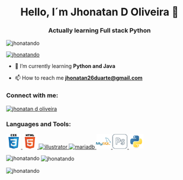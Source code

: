 <h1 align="center">Hello, I´m Jhonatan D Oliveira 👋</h1>
<h3 align="center">Actually learning Full stack Python</h3>

<p align="left"> <img src="https://komarev.com/ghpvc/?username=jhonatando&label=Profile%20views&color=0e75b6&style=flat" alt="jhonatando" /> </p>

<p align="left"> <a href="https://github.com/ryo-ma/github-profile-trophy"><img src="https://github-profile-trophy.vercel.app/?username=jhonatando" alt="jhonatando" /></a> </p>

- 🌱 I’m currently learning **Python and Java**

- 📫 How to reach me **jhonatan26duarte@gmail.com**

<h3 align="left">Connect with me:</h3>
<p align="left">
<a href="https://fb.com/jhonatan d oliveira" target="blank"><img align="center" src="https://raw.githubusercontent.com/rahuldkjain/github-profile-readme-generator/master/src/images/icons/Social/facebook.svg" alt="jhonatan d oliveira" height="30" width="40" /></a>
</p>

<h3 align="left">Languages and Tools:</h3>
<p align="left"> <a href="https://www.w3schools.com/css/" target="_blank" rel="noreferrer"> <img src="https://raw.githubusercontent.com/devicons/devicon/master/icons/css3/css3-original-wordmark.svg" alt="css3" width="40" height="40"/> </a> <a href="https://www.w3.org/html/" target="_blank" rel="noreferrer"> <img src="https://raw.githubusercontent.com/devicons/devicon/master/icons/html5/html5-original-wordmark.svg" alt="html5" width="40" height="40"/> </a> <a href="https://www.adobe.com/in/products/illustrator.html" target="_blank" rel="noreferrer"> <img src="https://www.vectorlogo.zone/logos/adobe_illustrator/adobe_illustrator-icon.svg" alt="illustrator" width="40" height="40"/> </a> <a href="https://mariadb.org/" target="_blank" rel="noreferrer"> <img src="https://www.vectorlogo.zone/logos/mariadb/mariadb-icon.svg" alt="mariadb" width="40" height="40"/> </a> <a href="https://www.mysql.com/" target="_blank" rel="noreferrer"> <img src="https://raw.githubusercontent.com/devicons/devicon/master/icons/mysql/mysql-original-wordmark.svg" alt="mysql" width="40" height="40"/> </a> <a href="https://www.photoshop.com/en" target="_blank" rel="noreferrer"> <img src="https://raw.githubusercontent.com/devicons/devicon/master/icons/photoshop/photoshop-line.svg" alt="photoshop" width="40" height="40"/> </a> <a href="https://www.python.org" target="_blank" rel="noreferrer"> <img src="https://raw.githubusercontent.com/devicons/devicon/master/icons/python/python-original.svg" alt="python" width="40" height="40"/> </a> </p>

<p><img align="left" src="https://github-readme-stats.vercel.app/api/top-langs?username=jhonatando&show_icons=true&locale=en&layout=compact" alt="jhonatando" /></p>

<p>&nbsp;<img align="center" src="https://github-readme-stats.vercel.app/api?username=jhonatando&show_icons=true&locale=en" alt="jhonatando" /></p>

<p><img align="center" src="https://github-readme-streak-stats.herokuapp.com/?user=jhonatando&" alt="jhonatando" /></p>
